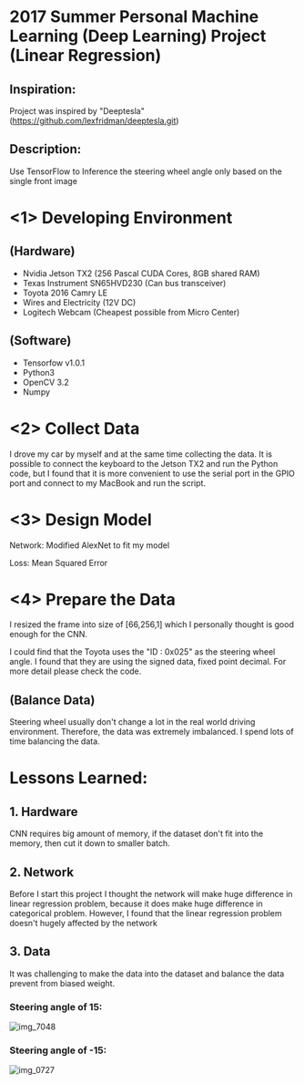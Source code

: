 # 2017 Summer Personal Machine Learning (Deep Learning) Project (Linear Regression)

## Inspiration:
Project was inspired by "Deeptesla" (https://github.com/lexfridman/deeptesla.git)

## Description:
Use TensorFlow to Inference the steering wheel angle only based on the single front image

# <1> Developing Environment

## (Hardware)
- Nvidia Jetson TX2 (256 Pascal CUDA Cores, 8GB shared RAM)
- Texas Instrument SN65HVD230 (Can bus transceiver)
- Toyota 2016 Camry LE
- Wires and Electricity (12V DC)
- Logitech Webcam (Cheapest possible from Micro Center)

## (Software)
- Tensorfow v1.0.1 
- Python3
- OpenCV 3.2
- Numpy

# <2> Collect Data

I drove my car by myself and at the same time collecting the data. It is possible to connect the keyboard to the Jetson TX2 and run the Python code, but I found that it is more convenient to use the serial port in the GPIO port and connect to my MacBook and run the script. 

# <3> Design Model

Network: Modified AlexNet to fit my model

Loss: Mean Squared Error

# <4> Prepare the Data
I resized the frame into size of [66,256,1] which I personally thought is good enough for the CNN. 

I could find that the Toyota uses the "ID : 0x025" as the steering wheel angle. I found that they are using the signed data, fixed point decimal. For more detail please check the code.

## (Balance Data)
Steering wheel usually don't change a lot in the real world driving environment. Therefore, the data was extremely imbalanced. I spend lots of time balancing the data.

# Lessons Learned:

## 1. Hardware
  CNN requires big amount of memory, if the dataset don't fit into the memory, then cut it down to smaller batch.
## 2. Network 
  Before I start this project I thought the network will make huge difference in linear regression problem, because it does make huge difference in categorical problem. However, I found that the linear regression problem doesn't hugely affected by the network
## 3. Data
  It was challenging to make the data into the dataset and balance the data prevent from biased weight.





### Steering angle of 15:

![img_7048](https://user-images.githubusercontent.com/17028674/29476442-a6a2d89c-8429-11e7-95a7-e0ba01185976.JPG)

### Steering angle of -15:

![img_0727](https://user-images.githubusercontent.com/17028674/29476443-a6cc2d14-8429-11e7-8b7f-1f77806bb011.JPG)
